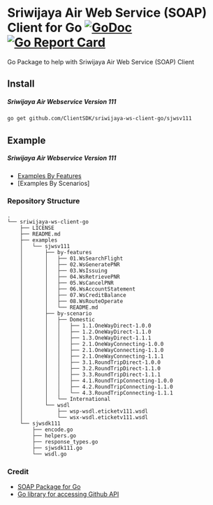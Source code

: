# Sriwijaya Air Web Service (SOAP) Client for Go [![GoDoc](https://godoc.org/github.com/ClientSDK/sriwijaya-ws-client-go?status.png)](https://godoc.org/github.com/ClientSDK/sriwijaya-ws-client-go) [![Go Report Card](https://goreportcard.com/badge/github.com/ClientSDK/sriwijaya-ws-client-go)](https://goreportcard.com/report/github.com/ClientSDK/sriwijaya-ws-client-go) 

Go Package to help with Sriwijaya Air Web Service (SOAP) Client

## Install

##### Sriwijaya Air Webservice Version 111

```bash
go get github.com/ClientSDK/sriwijaya-ws-client-go/sjwsv111
```

## Example

##### Sriwijaya Air Webservice Version 111
- [Examples By Features](examples/sjwsv111/by-features/README.md)
- [Examples By Scenarios]

### Repository Structure
```
.
└── sriwijaya-ws-client-go
    ├── LICENSE
    ├── README.md
    ├── examples
    │   └── sjwsv111
    │       ├── by-features
    │       │   ├── 01.WsSearchFlight
    │       │   ├── 02.WsGeneratePNR
    │       │   ├── 03.WsIssuing
    │       │   ├── 04.WsRetrievePNR
    │       │   ├── 05.WsCancelPNR
    │       │   ├── 06.WsAccountStatement
    │       │   ├── 07.WsCreditBalance
    │       │   ├── 08.WsRouteOperate
    │       │   └── README.md
    │       ├── by-scenario
    │       │   ├── Domestic
    │       │   │   ├── 1.1.OneWayDirect-1.0.0
    │       │   │   ├── 1.2.OneWayDirect-1.1.0
    │       │   │   ├── 1.3.OneWayDirect-1.1.1
    │       │   │   ├── 2.1.OneWayConnecting-1.0.0
    │       │   │   ├── 2.1.OneWayConnecting-1.1.0
    │       │   │   ├── 2.1.OneWayConnecting-1.1.1
    │       │   │   ├── 3.1.RoundTripDirect-1.0.0
    │       │   │   ├── 3.2.RoundTripDirect-1.1.0
    │       │   │   ├── 3.3.RoundTripDirect-1.1.1
    │       │   │   ├── 4.1.RoundTripConnecting-1.0.0
    │       │   │   ├── 4.2.RoundTripConnecting-1.1.0
    │       │   │   └── 4.3.RoundTripConnecting-1.1.1
    │       │   └── International
    │       └── wsdl
    │           ├── wsp-wsdl.eticketv111.wsdl
    │           └── wsx-wsdl.eticketv111.wsdl
    └── sjwsdk111
        ├── encode.go
        ├── helpers.go
        ├── response_types.go
        ├── sjwsdk111.go
        └── wsdl.go
```


### Credit

- [SOAP Package for Go](github.com/tiaguinho/gosoap/)
- [Go library for accessing Github API](github.com/google/go-github)